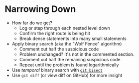 # Narrowing Down

* How far do we get?
  * Log or step through each nested level down
  * Confirm the right route is being hit
  * Break dense statements into many small statements
* Apply binary search (aka the "Wolf Fence" algorithm)
  * Comment out half the suspicious code
  * Problem unchanged? It's not in the commented section.
  * Comment out half the remaining suspicious code
  * Repeat until the problem is found logarithmically
* Use *temporal* binary search with [`git bisect`](http://bit.ly/2k4hGZN)
* Use `git diff` (or view diff on GitHub) for more insight
